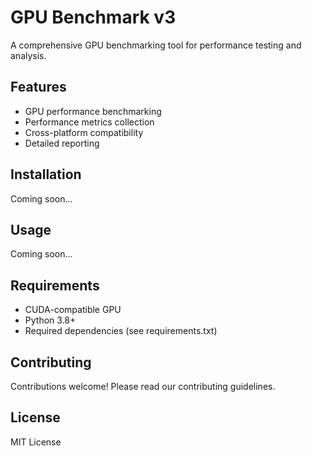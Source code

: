 # GPU Benchmark v3

A comprehensive GPU benchmarking tool for performance testing and analysis.

## Features

- GPU performance benchmarking
- Performance metrics collection
- Cross-platform compatibility
- Detailed reporting

## Installation

Coming soon...

## Usage

Coming soon...

## Requirements

- CUDA-compatible GPU
- Python 3.8+
- Required dependencies (see requirements.txt)

## Contributing

Contributions welcome! Please read our contributing guidelines.

## License

MIT License
